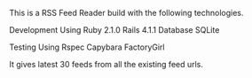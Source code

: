 This is a RSS Feed Reader build with the following technologies.

Development Using
Ruby 2.1.0
Rails 4.1.1
Database SQLite

Testing Using
Rspec
Capybara
FactoryGirl

It gives latest 30 feeds from all the existing feed urls.